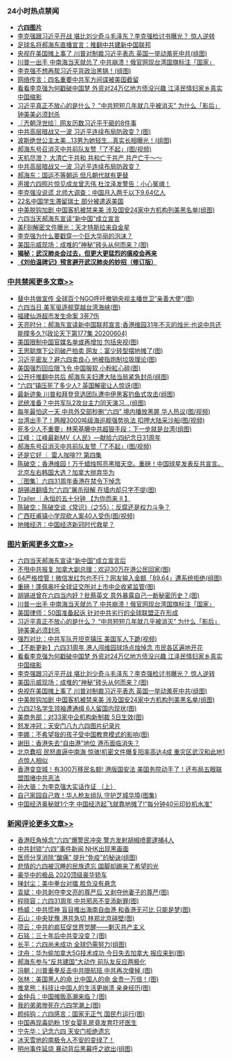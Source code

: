 <div class="catlist">
<h3>24小时热点禁闻</h3>
<ul>
<li><b><a href="64photo" target="_blank">六四图片</a></b></li>
<li><a href="https://github.com/fqnews/bnews/blob/master/topimagenews/20200604/1339565.md">李克强跟习近平开战 堪比刘少奇斗毛泽东？李克强检讨书曝光？ 惊人逆转</a></li>
<li><a href="https://github.com/fqnews/bnews/blob/master/cbnews/20200604/1339592.md">足球名将郝海东直播宣言：推翻中共建新中国联邦</a></li>
<li><a href="https://github.com/fqnews/bnews/blob/master/topimagenews/20200604/1339540.md">央视在美国摊上事了 川普对制裁习近平表态 英国一举动羞死中共(组图)</a></li>
<li><a href="https://github.com/fqnews/bnews/blob/master/topimagenews/20200604/1339678.md">川普一出手 中南海当天就怂了 中共崩溃！俄官网现台湾国旗标注「国家」</a></li>
<li><a href="https://github.com/fqnews/bnews/blob/master/cbnews/20200604/1339552.md">李克强不想再帮习近平背政治黑锅！(组图)</a></li>
<li><a href="https://github.com/fqnews/bnews/blob/master/cbnews/20200604/1339536.md">网络传言：四名重要中共军方间谍被美国截留</a></li>
<li><a href="https://github.com/fqnews/bnews/blob/master/topimagenews/20200604/1339617.md">看看李克强为何戳破中国梦 外资对24万亿地方债没兴趣 江泽民情妇家乡真实中国缩影</a></li>
<li><a href="https://github.com/fqnews/bnews/blob/master/topimagenews/20200604/1339660.md">习近平真正不放心的是什么？ "中共短短几年就几乎被消灭" 为什么「影后」钟美美必须封杀</a></li>
<li><a href="https://github.com/fqnews/bnews/blob/master/ssgc/20200605/1339820.md">〖兲朝浮世绘〗网友历数习近平干砸的8件事</a></li>
<li><a href="https://github.com/fqnews/bnews/blob/master/cbnews/20200604/1339586.md">中共高层暗战又一波 习近平连续布局防政变？(图)</a></li>
<li><a href="https://github.com/fqnews/bnews/blob/master/cnnews/20200604/1339563.md">波斯绝世公主太美…13男为她轻生…真实长相曝光！(组图)</a></li>
<li><a href="https://github.com/fqnews/bnews/blob/master/cbnews/20200605/1339856.md">郝海东号召消灭中共前队友赞「了不起」(图/视频)</a></li>
<li><a href="https://github.com/fqnews/bnews/blob/master/comments/20200605/1339778.md">天机尽泄？ 大清亡于共和 共和亡于共产 共产亡于～～</a></li>
<li><a href="https://github.com/fqnews/bnews/blob/master/comments/20200604/1339519.md">中共高层暗战又一波 习近平连续布局防政变？</a></li>
<li><a href="https://github.com/fqnews/bnews/blob/master/comments/20200605/1339740.md">郝海东：国运不等朝运 但凡朝代就有更替</a></li>
<li><a href="https://github.com/fqnews/bnews/blob/master/comments/20200604/1339573.md">声援六四照片惊见成龙曾志伟  杜汶泽发警告：小心冤魂！</a></li>
<li><a href="https://github.com/fqnews/bnews/blob/master/comments/20200605/1339866.md">李克强没说谎 北师大调查：中国月入两千以下9.64亿人</a></li>
<li><a href="https://github.com/fqnews/bnews/blob/master/cbnews/20200604/1339611.md">22名中国学生滞留瑞士 部分被遣返美国</a></li>
<li><a href="https://github.com/fqnews/bnews/blob/master/topimagenews/20200604/1339454.md">中美脱钩加剧 中国客机被禁来美 涉及国安24家中方机构列美黑名单(组图)</a></li>
<li><a href="https://github.com/fqnews/bnews/blob/master/cbnews/20200604/1339650.md">六四当天郝海东宣读“新中国”成立宣言</a></li>
<li><a href="https://github.com/fqnews/bnews/blob/master/comments/20200605/1339786.md">美FBI解密文件曝光：天才特斯拉来自金星</a></li>
<li><a href="https://github.com/fqnews/bnews/blob/master/headline/20200605/1339882.md">李克强为什么要戳穿一个巨大华丽的泡沫？</a></li>
<li><a href="https://github.com/fqnews/bnews/blob/master/topimagenews/20200604/1339557.md">美国示威现场：成堆的“神秘”砖头从何而来？(图)</a></li>
<li><b><a href="https://github.com/fqnews/bnews/blob/master/comments/20200211/1275071.md" target="_blank">揭秘：武汉肺炎会过去，但更大更猛烈的瘟疫会再来</a></b></li>
<li><b><a href="https://github.com/fqnews/bnews/blob/master/comments/20200207/1272816.md" target="_blank">《刘伯温碑记》预言避开武汉肺炎的妙招（修订版）</a></b></li>
</ul>
</div>

<div class="catlist">
<h3><a href="https://github.com/fqnews/bnews/blob/master/cbnews/" target="_blank">中共禁闻</a><span><a href="https://github.com/fqnews/bnews/blob/master/cbnews/" target="_blank" rel="nofollow">更多文章>></a></span></h3>
<ul>
<li><a href="https://github.com/fqnews/bnews/blob/master/cbnews/20200605/1340024.md" target="_blank">替中共做宣传 全球百个NGO呼吁撤销央视主播世卫&#8221;亲善大使&#8221;(图)</a></li>
<li><a href="https://github.com/fqnews/bnews/blob/master/cbnews/20200605/1340008.md" target="_blank">六四当日 美军驱逐舰穿越台湾海峡(图)</a></li>
<li><a href="https://github.com/fqnews/bnews/blob/master/cbnews/20200605/1340007.md" target="_blank">福建仙游超市发生命案 3死7伤</a></li>
<li><a href="https://github.com/fqnews/bnews/blob/master/cbnews/20200605/1339998.md" target="_blank">天亮时分：郝海东宣读新中国联邦宣言;香港维园31年不灭的烛光;也说中共还能撑多久?(政论天下第177集 20200604)</a></li>
<li><a href="https://github.com/fqnews/bnews/blob/master/cbnews/20200605/1339996.md" target="_blank">美国限制中国官媒名单或再增加 包括央视(图)</a></li>
<li><a href="https://github.com/fqnews/bnews/blob/master/cbnews/20200605/1339992.md" target="_blank">王思聪旗下公司破产拍卖 网友：富少转型摆地摊了(图)</a></li>
<li><a href="https://github.com/fqnews/bnews/blob/master/cbnews/20200605/1339987.md" target="_blank">习近平密友？避六四卖良心 他被指炮制垃圾理论(图)</a></li>
<li><a href="https://github.com/fqnews/bnews/blob/master/cbnews/20200605/1339986.md" target="_blank">美国强烈回应限飞令 中国服软 小粉紅心碎(图)</a></li>
<li><a href="https://github.com/fqnews/bnews/blob/master/cbnews/20200605/1339980.md" target="_blank">公开吁推翻中共后 郝海东夫妇遭大陆当局紧急封杀(组图)</a></li>
<li><a href="https://github.com/fqnews/bnews/blob/master/cbnews/20200605/1339979.md" target="_blank">“六四”镇压死了多少人? 英国解密让人惊讶(图)</a></li>
<li><a href="https://github.com/fqnews/bnews/blob/master/cbnews/20200605/1339939.md" target="_blank">最新迹象 川普和拜登竞选团队遭中伊黑客钓鱼式攻击(组图)</a></li>
<li><a href="https://github.com/fqnews/bnews/blob/master/cbnews/20200605/1339938.md" target="_blank">武统准备？中共军队2攻台主力同天演习…(组图)</a></li>
<li><a href="https://github.com/fqnews/bnews/blob/master/cbnews/20200605/1339937.md" target="_blank">每年最怕这一天 中共外交部秒删“六四” 境内播放黑屏 华人热议(图/视频)</a></li>
<li><a href="https://github.com/fqnews/bnews/blob/master/cbnews/20200605/1339911.md" target="_blank">台湾出手了！两艘3000吨级海巡舰强势执法 扣押大陆采沙船(图/视频)</a></li>
<li><a href="https://github.com/fqnews/bnews/blob/master/cbnews/20200605/1339889.md" target="_blank">死多少人不重要」林荣基曝中共超狠手段：下一步就是台湾(组图)</a></li>
<li><a href="https://github.com/fqnews/bnews/blob/master/cbnews/20200605/1339886.md" target="_blank">江峰：江峰最新MV《人民》—献给六四纪念日31周年</a></li>
<li><a href="https://github.com/fqnews/bnews/blob/master/cbnews/20200605/1339856.md" target="_blank">郝海东号召消灭中共前队友赞「了不起」(图/视频)</a></li>
<li><a href="https://github.com/fqnews/bnews/blob/master/cbnews/20200605/1339840.md" target="_blank">还是它好 ｜ 雷人咖啡?? 第四集</a></li>
<li><a href="https://github.com/fqnews/bnews/blob/master/cbnews/20200605/1339814.md" target="_blank">陈破空：香港维园！万千蜡烛照亮黑暗天空。重磅！中国球星发表反共宣言。北京左右韩国大选？加拿大抛弃华为</a></li>
<li><a href="https://github.com/fqnews/bnews/blob/master/cbnews/20200605/1339812.md" target="_blank">〖图集〗六四31周年香港在禁令下悼念</a></li>
<li><a href="https://github.com/fqnews/bnews/blob/master/cbnews/20200605/1339806.md" target="_blank">胡锡进翻墙为“六四”屠杀辩解 在墙内却只字不提(图)</a></li>
<li><a href="https://github.com/fqnews/bnews/blob/master/cbnews/20200605/1339761.md" target="_blank">Trailer ｜永恒的五十分钟 【为你而来 II 】</a></li>
<li><a href="https://github.com/fqnews/bnews/blob/master/cbnews/20200605/1339754.md" target="_blank">陈破空：陈破空谈《常识》（之55）：反腐还是权力斗争？</a></li>
<li><a href="https://github.com/fqnews/bnews/blob/master/cbnews/20200604/1339734.md" target="_blank">广西旺甫镇小学现砍人案40人受伤(图/视频)</a></li>
<li><a href="https://github.com/fqnews/bnews/blob/master/cbnews/20200604/1339732.md" target="_blank">地摊经济：中国经济新冠时代救星？</a></li>

</ul>
</div>
<div class="catlist">
<h3><a href="https://github.com/fqnews/bnews/blob/master/topimagenews/" target="_blank">图片新闻</a><span><a href="https://github.com/fqnews/bnews/blob/master/topimagenews/" target="_blank" rel="nofollow">更多文章>></a></span></h3>
<ul>
<li><a href="https://github.com/fqnews/bnews/blob/master/topimagenews/20200605/1340002.md" target="_blank">六四当天郝海东宣读“新中国”成立宣言后</a></li>
<li><a href="https://github.com/fqnews/bnews/blob/master/topimagenews/20200605/1340001.md" target="_blank">不甩中共报复 加拿大副总理：欢迎30万在港公民回家(图)</a></li>
<li><a href="https://github.com/fqnews/bnews/blob/master/topimagenews/20200605/1340000.md" target="_blank">64严格控管！微信发红包也不行？网友输入金额「89.64」遭系统拒绝(组图)</a></li>
<li><a href="https://github.com/fqnews/bnews/blob/master/topimagenews/20200605/1339951.md" target="_blank">重磅！蓬佩奥吁全球证交所对上市中企收紧监管(图)</a></li>
<li><a href="https://github.com/fqnews/bnews/blob/master/topimagenews/20200605/1339888.md" target="_blank">胡锡进曾在六四当内奸？批蔡英文 意外暴露自己一断秘密历史？(图)</a></li>
<li><a href="https://github.com/fqnews/bnews/blob/master/topimagenews/20200604/1339678.md" target="_blank">川普一出手 中南海当天就怂了 中共崩溃！俄官网现台湾国旗标注「国家」</a></li>
<li><a href="https://github.com/fqnews/bnews/blob/master/topimagenews/20200604/1339677.md" target="_blank">美国律师：50国准备起诉 针对中共劣行的全球联盟正在形成</a></li>
<li><a href="https://github.com/fqnews/bnews/blob/master/topimagenews/20200604/1339660.md" target="_blank">习近平真正不放心的是什么？ &#8220;中共短短几年就几乎被消灭&#8221; 为什么「影后」钟美美必须封杀</a></li>
<li><a href="https://github.com/fqnews/bnews/blob/master/topimagenews/20200604/1339646.md" target="_blank">强烈对比：中共军队开坦克镇压 美国军人下跪(视频)</a></li>
<li><a href="https://github.com/fqnews/bnews/blob/master/topimagenews/20200604/1339645.md" target="_blank">【不断更新】六四31周年 港人闯维园球场点烛悼念 市民各区遍地开花</a></li>
<li><a href="https://github.com/fqnews/bnews/blob/master/topimagenews/20200604/1339617.md" target="_blank">看看李克强为何戳破中国梦 外资对24万亿地方债没兴趣 江泽民情妇家乡真实中国缩影</a></li>
<li><a href="https://github.com/fqnews/bnews/blob/master/topimagenews/20200604/1339565.md" target="_blank">李克强跟习近平开战 堪比刘少奇斗毛泽东？李克强检讨书曝光？ 惊人逆转</a></li>
<li><a href="https://github.com/fqnews/bnews/blob/master/topimagenews/20200604/1339557.md" target="_blank">美国示威现场：成堆的“神秘”砖头从何而来？(图)</a></li>
<li><a href="https://github.com/fqnews/bnews/blob/master/topimagenews/20200604/1339540.md" target="_blank">央视在美国摊上事了 川普对制裁习近平表态 英国一举动羞死中共(组图)</a></li>
<li><a href="https://github.com/fqnews/bnews/blob/master/topimagenews/20200604/1339454.md" target="_blank">中美脱钩加剧 中国客机被禁来美 涉及国安24家中方机构列美黑名单(组图)</a></li>
<li><a href="https://github.com/fqnews/bnews/blob/master/topimagenews/20200604/1339418.md" target="_blank">六四21名学生领袖遭通缉 6人留国内现状(图)</a></li>
<li><a href="https://github.com/fqnews/bnews/blob/master/topimagenews/20200604/1339410.md" target="_blank">美商务部：对33家中企机构新制裁 5日生效(图)</a></li>
<li><a href="https://github.com/fqnews/bnews/blob/master/comments/20200604/783200.md" target="_blank">怒发冲冠：天安门八九六四图片纪录片</a></li>
<li><a href="https://github.com/fqnews/bnews/blob/master/topimagenews/20200604/1339397.md" target="_blank">李娜：不希望我的孩子受中国教育模式的影响(图)</a></li>
<li><a href="https://github.com/fqnews/bnews/blob/master/topimagenews/20200604/1339281.md" target="_blank">谢田：香港失去“自由港”地位 港币面临消失？</a></li>
<li><a href="https://github.com/fqnews/bnews/blob/master/topimagenews/20200603/1339118.md" target="_blank">北京蠢招 民怒直逼中南海 惊骇!机密文件曝复阳率高达4成 重灾区武汉和此地1点惊人相似</a></li>
<li><a href="https://github.com/fqnews/bnews/blob/master/topimagenews/20200603/1339066.md" target="_blank">香港变空城！有300万移民名额! 港版国安法 美国务院动手了！还布局五眼联盟围堵中共恶法</a></li>
<li><a href="https://github.com/fqnews/bnews/blob/master/comments/20200603/783202.md" target="_blank">孙大骆：为李克强大实话作证 （上）</a></li>
<li><a href="https://github.com/fqnews/bnews/blob/master/topimagenews/20200603/1339002.md" target="_blank">自己家园自己救！华人枪友组队 守护芝城华埠(图集)</a></li>
<li><a href="https://github.com/fqnews/bnews/blob/master/topimagenews/20200603/1338977.md" target="_blank">中国经济奥秘就1个字 中国经济起飞就靠地摊了!&#8221;每分钟40元印钞机水准”</a></li>

</ul>
</div>
<div class="catlist">
<h3><a href="https://github.com/fqnews/bnews/blob/master/comments/" target="_blank">新闻评论</a><span><a href="https://github.com/fqnews/bnews/blob/master/comments/" target="_blank" rel="nofollow">更多文章>></a></span></h3>
<ul>
<li><a href="https://github.com/fqnews/bnews/blob/master/comments/20200605/1340012.md" target="_blank">香港旺角悼念“六四”爆警民冲突 警方发射胡椒喷雾逮捕4人</a></li>
<li><a href="https://github.com/fqnews/bnews/blob/master/comments/20200605/1339997.md" target="_blank">中共封锁“六四”事件新闻  NHK出现黑画面</a></li>
<li><a href="https://github.com/fqnews/bnews/blob/master/comments/20200605/1339991.md" target="_blank">医师分享消除“酸痛” 提升“免疫”的秘诀(组图)</a></li>
<li><a href="https://github.com/fqnews/bnews/blob/master/comments/20200605/1339985.md" target="_blank">悲情的六四被沉睡的民族遗忘 国脚却踢来了希望的光</a></li>
<li><a href="https://github.com/fqnews/bnews/blob/master/comments/20200605/1339984.md" target="_blank">豪华中的极品     2020顶级豪华轿车</a></li>
<li><a href="https://github.com/fqnews/bnews/blob/master/comments/20200605/1339981.md" target="_blank">掸封尘：美中拳台对擂 胜负没有悬念</a></li>
<li><a href="https://github.com/fqnews/bnews/blob/master/comments/20200605/1339977.md" target="_blank">袁斌：中共剥夺李文亮的尊严后 又剥夺他妻子的尊严(图)</a></li>
<li><a href="https://github.com/fqnews/bnews/blob/master/comments/20200605/1339970.md" target="_blank">程晓容：六四31周年 中共邪恶不变添新罪(图)</a></li>
<li><a href="https://github.com/fqnews/bnews/blob/master/comments/20200605/1339969.md" target="_blank">杨威：中共慌神 盲目推出海南自由港 和香港无可比 只能是梦(图)</a></li>
<li><a href="https://github.com/fqnews/bnews/blob/master/comments/20200605/1339968.md" target="_blank">石山：中央犹豫 港共急切 林郑北京碰壁(图)</a></li>
<li><a href="https://github.com/fqnews/bnews/blob/master/comments/20200605/1339967.md" target="_blank">项云：中共的疯狂促世界觉醒——剿灭共产主义</a></li>
<li><a href="https://github.com/fqnews/bnews/blob/master/comments/20200605/1339966.md" target="_blank">石铭：三十年后中共变没变？(图)</a></li>
<li><a href="https://github.com/fqnews/bnews/blob/master/comments/20200605/1339965.md" target="_blank">长平：六四尚未成功 全球仍需努力(组图)</a></li>
<li><a href="https://github.com/fqnews/bnews/blob/master/comments/20200605/1339964.md" target="_blank">沈舟：华为偷加拿大5G技术成功 今日失去加拿大 报应来到(图)</a></li>
<li><a href="https://github.com/fqnews/bnews/blob/master/comments/20200605/1339962.md" target="_blank">郝海东参与“反共建国”大动作 前队友反应两极化</a></li>
<li><a href="https://github.com/fqnews/bnews/blob/master/comments/20200605/1339958.md" target="_blank">冯朝：川普重拳反击中共限航班 中共再次傻掉 (图)</a></li>
<li><a href="https://github.com/fqnews/bnews/blob/master/comments/20200605/1339957.md" target="_blank">张林：美国黑人的命 比中国人的命 金贵一万倍！(图)</a></li>
<li><a href="https://github.com/fqnews/bnews/blob/master/comments/20200605/1339946.md" target="_blank">推拿熊：科技让中国人的生活更崩溃 亲身经历(图)</a></li>
<li><a href="https://github.com/fqnews/bnews/blob/master/comments/20200605/1339945.md" target="_blank">金仲兵：中国摊贩高潮来临？(图)</a></li>
<li><a href="https://github.com/fqnews/bnews/blob/master/comments/20200605/1339944.md" target="_blank">我的弟弟惨死在六四学潮上(图)</a></li>
<li><a href="https://github.com/fqnews/bnews/blob/master/comments/20200605/1339917.md" target="_blank">颜纯钩：六四感言：国家无正气 国民冇运行(图)</a></li>
<li><a href="https://github.com/fqnews/bnews/blob/master/comments/20200605/1339909.md" target="_blank">中国再现毒奶粉 1岁女婴乳房竟发育吓坏医生</a></li>
<li><a href="https://github.com/fqnews/bnews/blob/master/comments/20200605/1339901.md" target="_blank">宁先华：记念六四 天安门拒绝遗忘</a></li>
<li><a href="https://github.com/fqnews/bnews/blob/master/comments/20200605/1339880.md" target="_blank">冰天雪地的南极令人不安的变绿了！</a></li>
<li><a href="https://github.com/fqnews/bnews/blob/master/comments/20200605/1339879.md" target="_blank">明州事件延烧 暴动背后黑幕呼之欲出(组图)</a></li>

</ul>
</div>